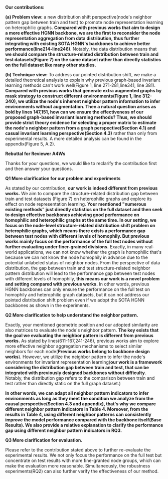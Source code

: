 **Our contributions:**

**(a) Problem view:** a new distribution shift perspective(node's neighbor pattern gap between train and test) to promote node representation learning on heterophilic graphs. **Compared with previous works that aim to design a more effective HGNN backbone, we are the first to reconsider the node representation aggregation from data distribution, thus further integrating with existing SOTA HGNN's backbones to achieve better performance(line214-line246)**. Notably, the data distribution means that **we should compare the structure-related distribution between train and test datasets(Figure 7) on the same dataset rather than directly statistics on the full dataset like many other studies.** 

**(b) Technique view:** To address our pointed distribution shift, we make a detailed theoretical analysis to explain why previous graph-based invariant learning methods can't work well(Figure 1, line 271-281,line341, line 381). **Compared with previous works that generate extra augmented graphs by mask strategy to construct different environments(Figure 1, line 312-340), we utilize the node's inherent neighbor pattern information to infer environments without augmentation. Then a natural question arises as bold by lines 147,151, how can we ensure the effectiveness of our proposed graph-based invariant learning methods? Thus, we should provide strict theory evidence for selecting a proper matrix to estimate the node's neighbor pattern from a graph perspective(Section 4.1) and casual invariant learning perspective(Section 4.3)** rather than only from experimental results. A more detailed analysis can be found in the appendix(Figure 5, A.2).



**Rebuttal for Reviewer A4Ws**

Thanks for your questions, we would like to reclarify the contribution first and then answer your questions.

**Q1 More clarification for our problem and experiments**

As stated by our contribution, **our work is indeed different from previous works.** We aim to compare the structure-related distribution gap between train and test datasets (Figure 7) on heterophilic graphs and explore its effect on node representation learning. **Your mentioned "numerous existing methods" just directly statistics on the full dataset and then seek to design effective backbones achieving good performance on homophilic and heterophilic graphs at the same time. In our setting, we focus on the node-level structure-related distribution shift problem on heterophilic graphs, which means there exists a performance gap between test nodes with different levels of homophily. But previous works mainly focus on the performance of the full test nodes without further evaluating under finer-grained divisions.** Exactly, in many real-world applications, we can not know whether the graph is homophilic that's because we can not know the node homophily in advance due to the potential unlabeled status of neighbor nodes. From the perspective of data distribution, the gap between train and test structure-related neighbor pattern distribution will lead to the performance gap between test nodes with different levels of homophily, **this means our work is a novel problem and setting compared with previous works.** In other words, previous HGNN backbones can only ensure the performance on the full test on homophily and heterophilic graph datasets, but it can not address our pointed distribution shift problem even if we adopt the SOTA HGNN backbones as shown in the experiments.

**Q2 More clarification to help understand the neighbor pattern.**

Exactly, your mentioned geometric position and our adopted similarity are also matrices to evaluate the node's neighbor pattern. **The key exists that the goal we evaluating the neighbor pattern is different from previous works.** As stated by lines(611-167,241-246), previous works aim to explore more effective neighbor aggregation mechanisms to select similar neighbors for each node(**Previous works belong to backbone design works**). However, we utilize the neighbor pattern to infer the node's environments for invariant representation learning(**our work is a framework considering the distribution gap between train and test, that can be integrated with previously designed backbones without difficulty**. Notably, the distribution gap refers to the comparison between train and test rather than directly static on the full graph dataset.)

**In other words, we can adapt all neighbor pattern indicators to infer environments as long as they meet the condition we analyze from the causal perspective(Section 4.3 and appendix), that's why we compare different neighbor pattern indicators in Table 4. Moreover, from the results in Table 4, using different neighbor patterns can consistently improve the model performance compared with the backbone itself(Base Results). We also provide a relative explanation to clarify the performance gap using different neighbor pattern indicators in RQ3.**    

**Q3 More clarification for evaluation.**

Please refer to the contribution stated above to further re-evaluate the experimental results. We not only focus the performance on the full test but concentrate on test results with more fine-granted node groups, which can make the evaluation more reasonable. Simultaneously, the robustness experiments(RQ2) can also further verify the effectiveness of our method.